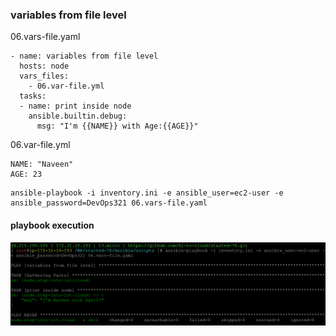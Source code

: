 ### variables from file level
06.vars-file.yaml
```
- name: variables from file level
  hosts: node
  vars_files:
    - 06.var-file.yml
  tasks:
  - name: print inside node
    ansible.builtin.debug:
      msg: "I'm {{NAME}} with Age:{{AGE}}"
```
06.var-file.yml
```
NAME: "Naveen"
AGE: 23
```
```
ansible-playbook -i inventory.ini -e ansible_user=ec2-user -e ansible_password=DevOps321 06.vars-file.yaml
```
#### playbook execution
![Image](../img/vars-file-playbook.png)
